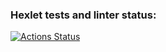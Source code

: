 ### Hexlet tests and linter status:
[![Actions Status](https://github.com/MlkProduction/python-project-83/actions/workflows/hexlet-check.yml/badge.svg)](https://github.com/MlkProduction/python-project-83/actions)